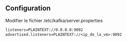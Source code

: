 

## Configuration

Modifier le fichier /etc/kafka/server.properties

```txt
listeners=PLAINTEXT://0.0.0.0:9092
advertised.listeners=PLAINTEXT://<ip_de_la_vm>:9092
```